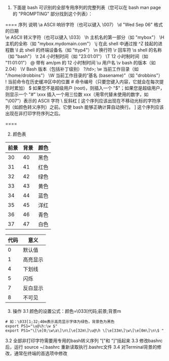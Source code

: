 1. 下面是 bash 可识别的全部专用序列的完整列表（您可以在 bash man page 的 "PROMPTING" 部分找到这个列表）：
 
====
序列 说明 
\a ASCII 响铃字符（也可以键入 \007） 
\d "Wed Sep 06" 格式的日期            
\e ASCII 转义字符（也可以键入 \033） 
\h 主机名的第一部分（如 "mybox"） 
\H 主机的全称（如 "mybox.mydomain.com"） 
\j 在此 shell 中通过按 ^Z 挂起的进程数 
\l 此 shell 的终端设备名（如 "ttyp4"） 
\n 换行符 
\r 回车符 
\s shell 的名称（如 "bash"） 
\t 24 小时制时间（如 "23:01:01"） 
\T 12 小时制时间（如 "11:01:01"） 
\@ 带有 am/pm 的 12 小时制时间 
\u 用户名 
\v bash 的版本（如 2.04） 
\V Bash 版本（包括补丁级别） ?/td>; 
\w 当前工作目录（如 "/home/drobbins"） 
\W 当前工作目录的“基名 (basename)”（如 "drobbins"） 
\! 当前命令在历史缓冲区中的位置 
\# 命令编号（只要您键入内容，它就会在每次提示时累加） 
\$ 如果您不是超级用户 (root)，则插入一个 "$"；如果您是超级用户，则显示一个 "#" 
\xxx 插入一个用三位数 xxx（用零代替未使用的数字，如 "\007"）表示的 ASCII 字符 
\\ 反斜杠 
\[ 这个序列应该出现在不移动光标的字符序列（如颜色转义序列）之前。它使 bash 能够正确计算自动换行。 
\] 这个序列应该出现在非打印字符序列之后。

==== 

2. 颜色表 

| 前景 | 背景 | 颜色 |
| -- | -- | --- |
| 30 | 40 | 黑色 |
| 31 | 41 | 红色 | 
| 32 | 42 | 绿色 |
| 33 | 43 | 黄色 |
| 34 | 44 | 蓝色 |
| 35 | 45 | 洋红 |
| 36 | 46 | 青色 |
| 37 | 47 | 白色 | 

| 代码 | 意义 |
| --- | --- |
| 0 | 默认值 |
| 1 | 高亮显示 |
| 4 | 下划线 |
| 5 | 闪烁 |
| 7 | 反白显示 | 
| 8 | 不可见 |

3.  操作
 3.1 颜色的设置公式：颜色=\033[代码;前景;背景m
 
```shell
# 如：\033[1;32;40m表示高亮显示字体为绿色，背景色为黑色
export PS1="\u@\h:\w $"
export PS1="\[\e]0;\w\a\]\n\[\e[32m\]\u@\h \[\e[33m\]\w\[\e[0m\]\n\$ "
```

  3.2 全部非打印字符需要用专用的bash转义序列 "\["和 "\]"括起来
  3.3 修改bashrc后，运行 source ~/.bashrc 重新读取执行.bashrc文件
  3.4 对Terminal背景的修改，通常在终端的首选项中修改
